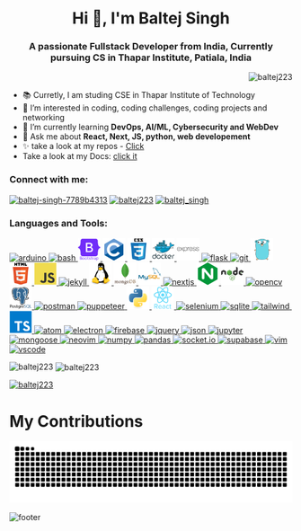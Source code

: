 <h1 align="center">Hi 👋, I'm Baltej Singh</h1>
<h3 align="center">A passionate Fullstack Developer from India, Currently pursuing CS in Thapar Institute, Patiala, India</h3>
<p align="right"> <img src="https://komarev.com/ghpvc/?username=baltej223&label=Profile%20views&color=0e75b6&style=flat" alt="baltej223" /> </p>

<!--I could had also put this in yaml code block for more creativity-->
- 📚 Curretly, I am studing CSE in Thapar Institute of Technology
- 👀 I’m interested in coding, coding challenges, coding projects and networking
- 🌱 I’m currently learning **DevOps, AI/ML, Cybersecurity and WebDev**
- 💬 Ask me about **React, Next, JS, python, web developement**
- ✨ take a look at my repos - [Click](https://github.com/baltej223?tab=repositories)
- Take a look at my Docs: [click it](https://docs-phi-rust.vercel.app/)

<!--![](https://komarev.com/ghpvc/?username=baltej223&color=blueviolet)--> <!--https://github.com/antonkomarev/github-profile-views-counter-->
<!--started on 19/07/24-->

<h3 align="left">Connect with me:</h3>
<p align="left">
<a href="https://linkedin.com/in/baltej-singh-7789b4313" target="blank"><img align="center" src="https://raw.githubusercontent.com/rahuldkjain/github-profile-readme-generator/master/src/images/icons/Social/linked-in-alt.svg" alt="baltej-singh-7789b4313" height="30" width="40" /></a>
<a href="https://instagram.com/baltej_223" target="blank"><img align="center" src="https://raw.githubusercontent.com/rahuldkjain/github-profile-readme-generator/master/src/images/icons/Social/instagram.svg" alt="baltej223" height="30" width="40" /></a>
<a href="https://www.leetcode.com/baltej_singh" target="blank"><img align="center" src="https://raw.githubusercontent.com/rahuldkjain/github-profile-readme-generator/master/src/images/icons/Social/leet-code.svg" alt="baltej_singh" height="30" width="40" /></a>
</p>

<h3 align="left">Languages and Tools:</h3>
<p align="left"> <a href="https://www.arduino.cc/" target="_blank" rel="noreferrer"> <img src="https://cdn.worldvectorlogo.com/logos/arduino-1.svg" alt="arduino" width="40" height="40"/> </a> <a href="https://www.gnu.org/software/bash/" target="_blank" rel="noreferrer"> <img src="https://www.vectorlogo.zone/logos/gnu_bash/gnu_bash-icon.svg" alt="bash" width="40" height="40"/> </a> <a href="https://getbootstrap.com" target="_blank" rel="noreferrer"> <img src="https://raw.githubusercontent.com/devicons/devicon/master/icons/bootstrap/bootstrap-plain-wordmark.svg" alt="bootstrap" width="40" height="40"/> </a> <a href="https://www.cprogramming.com/" target="_blank" rel="noreferrer"> <img src="https://raw.githubusercontent.com/devicons/devicon/master/icons/c/c-original.svg" alt="c" width="40" height="40"/> </a> <a href="https://www.w3schools.com/css/" target="_blank" rel="noreferrer"> <img src="https://raw.githubusercontent.com/devicons/devicon/master/icons/css3/css3-original-wordmark.svg" alt="css3" width="40" height="40"/> </a> <a href="https://www.docker.com/" target="_blank" rel="noreferrer"> <img src="https://raw.githubusercontent.com/devicons/devicon/master/icons/docker/docker-original-wordmark.svg" alt="docker" width="40" height="40"/> </a> <a href="https://expressjs.com" target="_blank" rel="noreferrer"> <img src="https://raw.githubusercontent.com/devicons/devicon/master/icons/express/express-original-wordmark.svg" alt="express" width="40" height="40"/> </a> <a href="https://flask.palletsprojects.com/" target="_blank" rel="noreferrer"> <img src="https://cdn.jsdelivr.net/gh/devicons/devicon@latest/icons/flask/flask-original.svg" alt="flask" width="40" height="40"/> </a> <a href="https://git-scm.com/" target="_blank" rel="noreferrer"> <img src="https://www.vectorlogo.zone/logos/git-scm/git-scm-icon.svg" alt="git" width="40" height="40"/> </a> <a href="https://golang.org" target="_blank" rel="noreferrer"> <img src="https://raw.githubusercontent.com/devicons/devicon/master/icons/go/go-original.svg" alt="go" width="40" height="40"/> </a> <a href="https://www.w3.org/html/" target="_blank" rel="noreferrer"> <img src="https://raw.githubusercontent.com/devicons/devicon/master/icons/html5/html5-original-wordmark.svg" alt="html5" width="40" height="40"/> </a> <a href="https://developer.mozilla.org/en-US/docs/Web/JavaScript" target="_blank" rel="noreferrer"> <img src="https://raw.githubusercontent.com/devicons/devicon/master/icons/javascript/javascript-original.svg" alt="javascript" width="40" height="40"/> </a> <a href="https://jekyllrb.com/" target="_blank" rel="noreferrer"> <img src="https://www.vectorlogo.zone/logos/jekyllrb/jekyllrb-icon.svg" alt="jekyll" width="40" height="40"/> </a> <a href="https://www.linux.org/" target="_blank" rel="noreferrer"> <img src="https://raw.githubusercontent.com/devicons/devicon/master/icons/linux/linux-original.svg" alt="linux" width="40" height="40"/> </a> <a href="https://www.mongodb.com/" target="_blank" rel="noreferrer"> <img src="https://raw.githubusercontent.com/devicons/devicon/master/icons/mongodb/mongodb-original-wordmark.svg" alt="mongodb" width="40" height="40"/> </a> <a href="https://www.mysql.com/" target="_blank" rel="noreferrer"> <img src="https://raw.githubusercontent.com/devicons/devicon/master/icons/mysql/mysql-original-wordmark.svg" alt="mysql" width="40" height="40"/> </a> <a href="https://nextjs.org/" target="_blank" rel="noreferrer"> <img src="https://cdn.worldvectorlogo.com/logos/nextjs-2.svg" alt="nextjs" width="40" height="40"/> </a> <a href="https://www.nginx.com" target="_blank" rel="noreferrer"> <img src="https://raw.githubusercontent.com/devicons/devicon/master/icons/nginx/nginx-original.svg" alt="nginx" width="40" height="40"/> </a> <a href="https://nodejs.org" target="_blank" rel="noreferrer"> <img src="https://raw.githubusercontent.com/devicons/devicon/master/icons/nodejs/nodejs-original-wordmark.svg" alt="nodejs" width="40" height="40"/> </a> <a href="https://opencv.org/" target="_blank" rel="noreferrer"> <img src="https://www.vectorlogo.zone/logos/opencv/opencv-icon.svg" alt="opencv" width="40" height="40"/> </a> <a href="https://www.postgresql.org" target="_blank" rel="noreferrer"> <img src="https://raw.githubusercontent.com/devicons/devicon/master/icons/postgresql/postgresql-original-wordmark.svg" alt="postgresql" width="40" height="40"/> </a> <a href="https://postman.com" target="_blank" rel="noreferrer"> <img src="https://www.vectorlogo.zone/logos/getpostman/getpostman-icon.svg" alt="postman" width="40" height="40"/> </a> <a href="https://github.com/puppeteer/puppeteer" target="_blank" rel="noreferrer"> <img src="https://www.vectorlogo.zone/logos/pptrdev/pptrdev-official.svg" alt="puppeteer" width="40" height="40"/> </a> <a href="https://www.python.org" target="_blank" rel="noreferrer"> <img src="https://raw.githubusercontent.com/devicons/devicon/master/icons/python/python-original.svg" alt="python" width="40" height="40"/> </a> <a href="https://reactjs.org/" target="_blank" rel="noreferrer"> <img src="https://raw.githubusercontent.com/devicons/devicon/master/icons/react/react-original-wordmark.svg" alt="react" width="40" height="40"/> </a> <a href="https://www.selenium.dev" target="_blank" rel="noreferrer"> <img src="https://raw.githubusercontent.com/detain/svg-logos/780f25886640cef088af994181646db2f6b1a3f8/svg/selenium-logo.svg" alt="selenium" width="40" height="40"/> </a> <a href="https://www.sqlite.org/" target="_blank" rel="noreferrer"> <img src="https://www.vectorlogo.zone/logos/sqlite/sqlite-icon.svg" alt="sqlite" width="40" height="40"/> </a> <a href="https://tailwindcss.com/" target="_blank" rel="noreferrer"> <img src="https://www.vectorlogo.zone/logos/tailwindcss/tailwindcss-icon.svg" alt="tailwind" width="40" height="40"/> </a> <a href="https://www.typescriptlang.org/" target="_blank" rel="noreferrer"> <img <a href="https://www.typescriptlang.org/" target="_blank" rel="noreferrer"> 
    <img src="https://raw.githubusercontent.com/devicons/devicon/master/icons/typescript/typescript-original.svg" alt="typescript" width="40" height="40"/> 
</a> 
<a href="https://atom.io/" target="_blank" rel="noreferrer"> 
    <img src="https://cdn.jsdelivr.net/gh/devicons/devicon@latest/icons/atom/atom-original.svg" alt="atom" width="40" height="40"/> 
</a>
<a href="https://www.electronjs.org/" target="_blank" rel="noreferrer"> 
    <img src="https://cdn.jsdelivr.net/gh/devicons/devicon@latest/icons/electron/electron-original.svg" alt="electron" width="40" height="40"/> 
</a>
<a href="https://firebase.google.com/" target="_blank" rel="noreferrer"> 
    <img src="https://cdn.jsdelivr.net/gh/devicons/devicon@latest/icons/firebase/firebase-original.svg" alt="firebase" width="40" height="40"/> 
</a>
<a href="https://jquery.com/" target="_blank" rel="noreferrer"> 
    <img src="https://cdn.jsdelivr.net/gh/devicons/devicon@latest/icons/jquery/jquery-original.svg" alt="jquery" width="40" height="40"/> 
</a>
<a href="https://www.json.org/json-en.html" target="_blank" rel="noreferrer"> 
    <img src="https://cdn.jsdelivr.net/gh/devicons/devicon@latest/icons/json/json-original.svg" alt="json" width="40" height="40"/> 
</a>
<a href="https://jupyter.org/" target="_blank" rel="noreferrer"> 
    <img src="https://cdn.jsdelivr.net/gh/devicons/devicon@latest/icons/jupyter/jupyter-original-wordmark.svg" alt="jupyter" width="40" height="40"/> 
</a>
<a href="https://mongoosejs.com/" target="_blank" rel="noreferrer"> 
    <img src="https://cdn.jsdelivr.net/gh/devicons/devicon@latest/icons/mongoose/mongoose-original.svg" alt="mongoose" width="40" height="40"/> 
</a>
<a href="https://neovim.io/" target="_blank" rel="noreferrer"> 
    <img src="https://cdn.jsdelivr.net/gh/devicons/devicon@latest/icons/neovim/neovim-original.svg" alt="neovim" width="40" height="40"/> 
</a>
<a href="https://numpy.org/" target="_blank" rel="noreferrer"> 
    <img src="https://cdn.jsdelivr.net/gh/devicons/devicon@latest/icons/numpy/numpy-plain-wordmark.svg" alt="numpy" width="40" height="40"/> 
</a>
<a href="https://pandas.pydata.org/" target="_blank" rel="noreferrer"> 
    <img src="https://cdn.jsdelivr.net/gh/devicons/devicon@latest/icons/pandas/pandas-original.svg" alt="pandas" width="40" height="40"/> 
</a>
<a href="https://socket.io/" target="_blank" rel="noreferrer"> 
    <img src="https://cdn.jsdelivr.net/gh/devicons/devicon@latest/icons/socketio/socketio-original.svg" alt="socket.io" width="40" height="40"/> 
</a>
<a href="https://supabase.com/" target="_blank" rel="noreferrer"> 
    <img src="https://cdn.jsdelivr.net/gh/devicons/devicon@latest/icons/supabase/supabase-original.svg" alt="supabase" width="40" height="40"/> 
</a>
<a href="https://www.vim.org/" target="_blank" rel="noreferrer"> 
    <img src="https://cdn.jsdelivr.net/gh/devicons/devicon@latest/icons/vim/vim-original.svg" alt="vim" width="40" height="40"/> 
</a>
<a href="https://code.visualstudio.com/" target="_blank" rel="noreferrer"> 
    <img src="https://cdn.jsdelivr.net/gh/devicons/devicon@latest/icons/vscode/vscode-original.svg" alt="vscode" width="40" height="40"/> 
</a>
                                                       
                                    
          
  
</p>


<!--
# 💻 Tech Stack:
![HTML5](https://img.shields.io/badge/html5-%23E34F26.svg?style=for-the-badge&logo=html5&logoColor=white) ![JavaScript](https://img.shields.io/badge/javascript-%23323330.svg?style=for-the-badge&logo=javascript&logoColor=%23F7DF1E) ![Python](https://img.shields.io/badge/python-3670A0?style=for-the-badge&logo=python&logoColor=ffdd54) ![CSS3](https://img.shields.io/badge/css3-%231572B6.svg?style=for-the-badge&logo=css3&logoColor=white) ![Bootstrap](https://img.shields.io/badge/bootstrap-%238511FA.svg?style=for-the-badge&logo=bootstrap&logoColor=white) ![Django](https://img.shields.io/badge/django-%23092E20.svg?style=for-the-badge&logo=django&logoColor=white) ![Jinja](https://img.shields.io/badge/jinja-white.svg?style=for-the-badge&logo=jinja&logoColor=black) ![jQuery](https://img.shields.io/badge/jquery-%230769AD.svg?style=for-the-badge&logo=jquery&logoColor=white) ![React](https://img.shields.io/badge/react-%2320232a.svg?style=for-the-badge&logo=react&logoColor=%2361DAFB) ![Arduino](https://img.shields.io/badge/-Arduino-00979D?style=for-the-badge&logo=Arduino&logoColor=white)
-->


<!--
# 📊 GitHub Stats:

![](https://github-readme-stats.vercel.app/api?username=baltej223&theme=dark&hide_border=false&include_all_commits=false&count_private=false)<br/>
![](https://github-readme-streak-stats.herokuapp.com/?user=baltej223&theme=dark&hide_border=false)<br/>
![](https://github-readme-stats.vercel.app/api/top-langs/?username=baltej223&theme=dark&hide_border=false&include_all_commits=false&count_private=false&layout=compact)


## 🏆 GitHub Trophies
![](https://github-profile-trophy.vercel.app/?username=baltej223&theme=onedark&no-frame=false&no-bg=false&margin-w=4)
-->

<p><img align="left" src="https://github-readme-stats.vercel.app/api/top-langs?username=baltej223&show_icons=true&locale=en&layout=compact&theme=onedark" alt="baltej223" /></p>

<p>&nbsp;<img align="center" src="https://github-readme-stats.vercel.app/api?username=baltej223&show_icons=true&locale=en&theme=onedark" alt="baltej223" /></p>

<p align="left"> <a href="https://github.com/ryo-ma/github-profile-trophy"><img src="https://github-profile-trophy.vercel.app/?theme=onedark&username=baltej223" alt="baltej223" /></a> </p>

<h1>My Contributions</h1> 

![Snake animation](https://raw.githubusercontent.com/baltej223/baltej223/refs/heads/output/snake.svg)

![footer](https://capsule-render.vercel.app/api?type=waving&height=250&color=gradient&section=footer&textBg=false)

<!--footer-->
<!--![footer](https://camo.githubusercontent.com/c27faf5c5f503dae2aadda8171178a26d0b35072e175f8c2dbb98737bc1a7eea/68747470733a2f2f63617073756c652d72656e6465722e76657263656c2e6170702f6170693f747970653d776176696e6726636f6c6f723d6772616469656e74266865696768743d3130302673656374696f6e3d666f6f746572)-->
<!-- Last Edit on 02-03-25 [2 days before my chem MST ;)]-->
